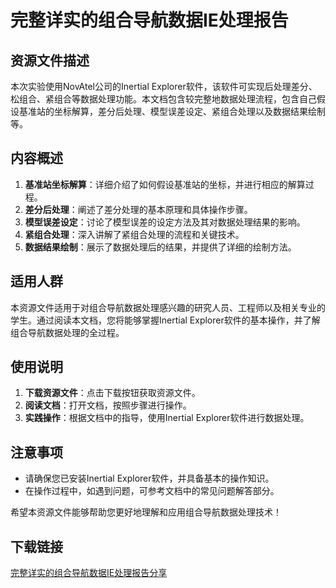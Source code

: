 # 完整详实的组合导航数据IE处理报告

## 资源文件描述

本次实验使用NovAtel公司的Inertial Explorer软件，该软件可实现后处理差分、松组合、紧组合等数据处理功能。本文档包含较完整地数据处理流程，包含自己假设基准站的坐标解算，差分后处理、模型误差设定、紧组合处理以及数据结果绘制等。

## 内容概述

1. **基准站坐标解算**：详细介绍了如何假设基准站的坐标，并进行相应的解算过程。
2. **差分后处理**：阐述了差分处理的基本原理和具体操作步骤。
3. **模型误差设定**：讨论了模型误差的设定方法及其对数据处理结果的影响。
4. **紧组合处理**：深入讲解了紧组合处理的流程和关键技术。
5. **数据结果绘制**：展示了数据处理后的结果，并提供了详细的绘制方法。

## 适用人群

本资源文件适用于对组合导航数据处理感兴趣的研究人员、工程师以及相关专业的学生。通过阅读本文档，您将能够掌握Inertial Explorer软件的基本操作，并了解组合导航数据处理的全过程。

## 使用说明

1. **下载资源文件**：点击下载按钮获取资源文件。
2. **阅读文档**：打开文档，按照步骤进行操作。
3. **实践操作**：根据文档中的指导，使用Inertial Explorer软件进行数据处理。

## 注意事项

- 请确保您已安装Inertial Explorer软件，并具备基本的操作知识。
- 在操作过程中，如遇到问题，可参考文档中的常见问题解答部分。

希望本资源文件能够帮助您更好地理解和应用组合导航数据处理技术！

## 下载链接

[完整详实的组合导航数据IE处理报告分享](https://pan.quark.cn/s/bde199fb7926)